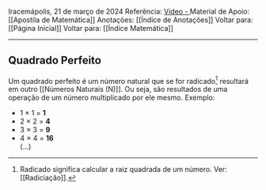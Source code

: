 Iracemápolis, 21 de março de 2024
Referência: [Vídeo - ]()
Material de Apoio: [[Apostila de Matemática]]
Anotações: [[Índice de Anotações]]
Voltar para: [[Página Inicial]]
Voltar para: [[Índice Matemática]]
___________________
## Quadrado Perfeito
Um quadrado perfeito é um número natural que se for radicado[^1] resultará em outro [[Números Naturais  (N)]].
Ou seja, são resultados de uma operação de um número multiplicado por ele mesmo.
Exemplo:
- 1 × 1 = **1**
- 2 × 2 = **4**
- 3 × 3 = **9**
- 4 × 4 = **16**  
    (...)

[^1]: Radicado significa calcular a raiz quadrada de um número. Ver: [[Radiciação]]. 


